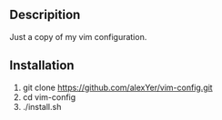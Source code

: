 Descripition
------------
Just a copy of my vim configuration.


Installation
------------
1. git clone https://github.com/alexYer/vim-config.git
2. cd vim-config
3. ./install.sh

